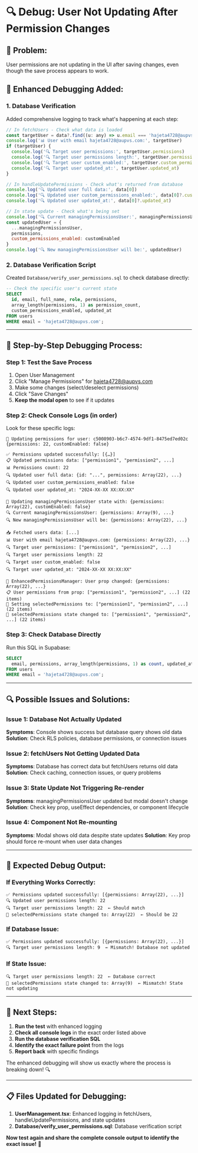 # 🔍 Debug: User Not Updating After Permission Changes

## 🚨 **Problem:**
User permissions are not updating in the UI after saving changes, even though the save process appears to work.

## 🔧 **Enhanced Debugging Added:**

### **1. Database Verification**
Added comprehensive logging to track what's happening at each step:

```javascript
// In fetchUsers - Check what data is loaded
const targetUser = data?.find((u: any) => u.email === 'hajeta4728@aupvs.com')
console.log('📊 User with email hajeta4728@aupvs.com:', targetUser)
if (targetUser) {
  console.log('🔍 Target user permissions:', targetUser.permissions)
  console.log('🔍 Target user permissions length:', targetUser.permissions?.length)
  console.log('🔍 Target user custom_enabled:', targetUser.custom_permissions_enabled)
  console.log('🔍 Target user updated_at:', targetUser.updated_at)
}

// In handleUpdatePermissions - Check what's returned from database
console.log('🔍 Updated user full data:', data[0])
console.log('🔍 Updated user custom_permissions_enabled:', data[0]?.custom_permissions_enabled)
console.log('🔍 Updated user updated_at:', data[0]?.updated_at)

// In state update - Check what's being set
console.log('🔍 Current managingPermissionsUser:', managingPermissionsUser)
const updatedUser = {
  ...managingPermissionsUser,
  permissions,
  custom_permissions_enabled: customEnabled
}
console.log('🔍 New managingPermissionsUser will be:', updatedUser)
```

### **2. Database Verification Script**
Created `Database/verify_user_permissions.sql` to check database directly:

```sql
-- Check the specific user's current state
SELECT 
  id, email, full_name, role, permissions,
  array_length(permissions, 1) as permission_count,
  custom_permissions_enabled, updated_at
FROM users 
WHERE email = 'hajeta4728@aupvs.com';
```

---

## 🧪 **Step-by-Step Debugging Process:**

### **Step 1: Test the Save Process**
1. Open User Management
2. Click "Manage Permissions" for hajeta4728@aupvs.com
3. Make some changes (select/deselect permissions)
4. Click "Save Changes"
5. **Keep the modal open** to see if it updates

### **Step 2: Check Console Logs (in order)**
Look for these specific logs:

```
🔄 Updating permissions for user: c5008903-b6c7-4574-9df1-8475ed7ed02c
{permissions: 22, customEnabled: false}

✅ Permissions updated successfully: [{…}]
📋 Updated permissions data: ["permission1", "permission2", ...]
📊 Permissions count: 22
🔍 Updated user full data: {id: "...", permissions: Array(22), ...}
🔍 Updated user custom_permissions_enabled: false
🔍 Updated user updated_at: "2024-XX-XX XX:XX:XX"

🔄 Updating managingPermissionsUser state with: {permissions: Array(22), customEnabled: false}
🔍 Current managingPermissionsUser: {permissions: Array(9), ...}
🔍 New managingPermissionsUser will be: {permissions: Array(22), ...}

📥 Fetched users data: [...]
📊 User with email hajeta4728@aupvs.com: {permissions: Array(22), ...}
🔍 Target user permissions: ["permission1", "permission2", ...]
🔍 Target user permissions length: 22
🔍 Target user custom_enabled: false
🔍 Target user updated_at: "2024-XX-XX XX:XX:XX"

🔄 EnhancedPermissionsManager: User prop changed: {permissions: Array(22), ...}
📋 User permissions from prop: ["permission1", "permission2", ...] (22 items)
🔄 Setting selectedPermissions to: ["permission1", "permission2", ...] (22 items)
🎯 selectedPermissions state changed to: ["permission1", "permission2", ...] (22 items)
```

### **Step 3: Check Database Directly**
Run this SQL in Supabase:

```sql
SELECT 
  email, permissions, array_length(permissions, 1) as count, updated_at
FROM users 
WHERE email = 'hajeta4728@aupvs.com';
```

---

## 🔍 **Possible Issues and Solutions:**

### **Issue 1: Database Not Actually Updated**
**Symptoms**: Console shows success but database query shows old data
**Solution**: Check RLS policies, database permissions, or connection issues

### **Issue 2: fetchUsers Not Getting Updated Data**
**Symptoms**: Database has correct data but fetchUsers returns old data
**Solution**: Check caching, connection issues, or query problems

### **Issue 3: State Update Not Triggering Re-render**
**Symptoms**: managingPermissionsUser updated but modal doesn't change
**Solution**: Check key prop, useEffect dependencies, or component lifecycle

### **Issue 4: Component Not Re-mounting**
**Symptoms**: Modal shows old data despite state updates
**Solution**: Key prop should force re-mount when user data changes

---

## 🎯 **Expected Debug Output:**

### **If Everything Works Correctly:**
```
✅ Permissions updated successfully: [{permissions: Array(22), ...}]
🔍 Updated user permissions length: 22
🔍 Target user permissions length: 22  ← Should match
🎯 selectedPermissions state changed to: Array(22)  ← Should be 22
```

### **If Database Issue:**
```
✅ Permissions updated successfully: [{permissions: Array(22), ...}]
🔍 Target user permissions length: 9  ← Mismatch! Database not updated
```

### **If State Issue:**
```
🔍 Target user permissions length: 22  ← Database correct
🎯 selectedPermissions state changed to: Array(9)  ← Mismatch! State not updating
```

---

## 🚀 **Next Steps:**

1. **Run the test** with enhanced logging
2. **Check all console logs** in the exact order listed above
3. **Run the database verification SQL**
4. **Identify the exact failure point** from the logs
5. **Report back** with specific findings

The enhanced debugging will show us exactly where the process is breaking down! 🔍

---

## 📋 **Files Updated for Debugging:**

1. **UserManagement.tsx**: Enhanced logging in fetchUsers, handleUpdatePermissions, and state updates
2. **Database/verify_user_permissions.sql**: Database verification script

**Now test again and share the complete console output to identify the exact issue!** 🚀

